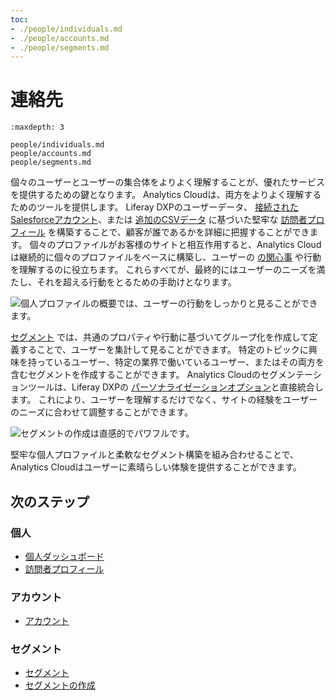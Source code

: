 ```yaml
---
toc:
- ./people/individuals.md
- ./people/accounts.md
- ./people/segments.md
---
```

# 連絡先

```{toctree}
:maxdepth: 3

people/individuals.md
people/accounts.md
people/segments.md
```

個々のユーザーとユーザーの集合体をよりよく理解することが、優れたサービスを提供するための鍵となります。 Analytics Cloudは、両方をよりよく理解するためのツールを提供します。 Liferay DXPのユーザーデータ、 [接続されたSalesforceアカウント](./connecting-data-sources/adding-a-salesforce-data-source.md)、または [追加のCSVデータ](./connecting-data-sources/adding-a-csv-data-source.md) に基づいた堅牢な [訪問者プロフィール](./people/individuals/individual-profiles.md) を構築することで、顧客が誰であるかを詳細に把握することができます。 個々のプロファイルがお客様のサイトと相互作用すると、Analytics Cloudは継続的に個々のプロファイルをベースに構築し、ユーザーの [の関心事](./workspace-data/definitions/managing-interest-topics.html#understanding-interests) や行動を理解するのに役立ちます。 これらすべてが、最終的にはユーザーのニーズを満たし、それを超える行動をとるための手助けとなります。

![個人プロファイルの概要では、ユーザーの行動をしっかりと見ることができます。](./people/images/01.png)

[セグメント](./people/segments/segments.md) では、共通のプロパティや行動に基づいてグループ化を作成して定義することで、ユーザーを集計して見ることができます。 特定のトピックに興味を持っているユーザー、特定の業界で働いているユーザー、またはその両方を含むセグメントを作成することができます。 Analytics Cloudのセグメンテーションツールは、Liferay DXPの [パーソナライゼーションオプション](./optimization/personalizing-content-with-segments.md)と直接統合します。 これにより、ユーザーを理解するだけでなく、サイトの経験をユーザーのニーズに合わせて調整することができます。

![セグメントの作成は直感的でパワフルです。](./people/images/02.png)

堅牢な個人プロファイルと柔軟なセグメント構築を組み合わせることで、Analytics Cloudはユーザーに素晴らしい体験を提供することができます。

<a name="next-steps" />

## 次のステップ

<a name="individuals" />

### 個人

- [個人ダッシュボード](./people/individuals/individuals-dashboard.md)
- [訪問者プロフィール](./people/individuals/individual-profiles.md)

<a name="accounts" />

### アカウント

- [アカウント](./people/accounts.md)

<a name="segments" />

### セグメント

- [セグメント](./people/segments/segments.md)
- [セグメントの作成](./people/segments/creating-segments.md)